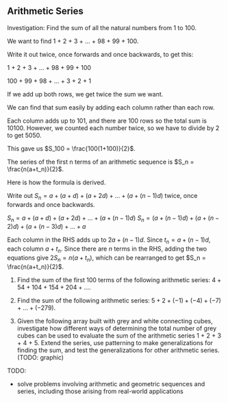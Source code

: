 Arithmetic Series
-------


Investigation: Find the sum of all the natural numbers from 1 to 100.

We want to find 1 + 2 + 3 + ... + 98 + 99 + 100.

Write it out twice, once forwards and once backwards, to get this:

1 + 2 + 3 + ... + 98 + 99 + 100

100 + 99 + 98 + ... + 3 + 2 + 1

If we add up both rows, we get twice the sum we want.

We can find that sum easily by adding each column rather than each row. 

Each column adds up to 101, and there are 100 rows so the total sum is 10100. However, we counted each number twice, so we have to divide by 2 to get 5050.

This gave us $S_100 = \frac{100(1+100)}{2}$.


The series of the first n terms of an arithmetic sequence is $S_n = \frac{n(a+t_n)}{2}$.

Here is how the formula is derived.

Write out $S_n = a + (a + d) + (a + 2d) + ... + (a + (n-1)d)$ twice, once forwards and once backwards.

$S_n = a + (a + d) + (a + 2d) + ... + (a + (n-1)d)$
$S_n = (a + (n-1)d) + (a + (n-2)d) + (a + (n-3)d) + ... + a$

Each column in the RHS adds up to $2a + (n-1)d$. Since $t_n = a + (n-1)d$, each column $a + t_n$.
Since there are $n$ terms in the RHS, adding the two equations give $2S_n = n(a + t_n)$, which can be rearranged to get $S_n = \frac{n(a+t_n)}{2}$.



1. Find the sum of the first 100 terms of the following arithmetic series: $4 + 54 + 104 + 154 + 204 + ...$.

2. Find the sum of the following arithmetic series: $5 + 2 + (-1) + (-4) + (-7) + ... + (-279)$.

1. Given the following array built with grey and white connecting cubes, investigate how different ways of determining the total number of grey cubes can be used to evaluate the sum of the arithmetic series 1 + 2 + 3 + 4 + 5. Extend the series, use patterning to make generalizations for finding the sum, and test the generalizations for other arithmetic series. (TODO: graphic)

TODO:
- solve problems involving arithmetic and geometric sequences and series, including those arising from real-world applications 
